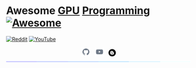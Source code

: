 # Awesome [GPU](https://en.wikipedia.org/wiki/Graphics_processing_unit) [Programming](https://en.wikipedia.org/wiki/CUDA) [![Awesome](https://awesome.re/badge.svg)](https://awesome.re)
[![Reddit](https://img.shields.io/badge/Reddit-FF4500?style=for-the-badge&logo=reddit&logoColor=white)](https://www.reddit.com/r/GraphicsProgramming/) [![YouTube](https://img.shields.io/badge/YouTube-%23FF0000.svg?style=for-the-badge&logo=YouTube&logoColor=white)](https://youtube.com/playlist?list=PL9V4Zu3RroiWMN2G3kXw1IMPQ-fUf-3CQ&si=Xg63QDf04tlsbfRJ)

<p align="center">
    <a href="https://github.com/cybersecurity-dev/"><img height="25" src="https://github.com/cybersecurity-dev/cybersecurity-dev/blob/main/assets/github.svg" alt="GitHub"></a>
    &nbsp;
    <a href="https://www.youtube.com/@CyberThreatDefence"><img height="25" src="https://github.com/cybersecurity-dev/cybersecurity-dev/blob/main/assets/youtube.svg" alt="YouTube"></a>
    &nbsp;
    <a href="https://cyberthreatdefence.com/my_awesome_lists"><img height="20" src="https://github.com/cybersecurity-dev/cybersecurity-dev/blob/main/assets/blog.svg" alt="My Awesome Lists"></a>
    <img src="https://github.com/cybersecurity-dev/cybersecurity-dev/blob/main/assets/bar.gif">
</p>
